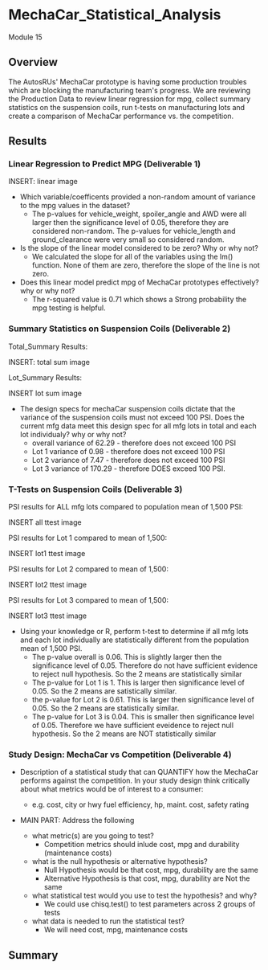 # MechaCar_Statistical_Analysis
Module 15

## Overview
The AutosRUs' MechaCar prototype is having some production troubles which are blocking the manufacturing team's progress.  We are reviewing the Production Data to review linear regression for mpg, collect summary statistics on the suspension coils, run t-tests on manufacturing lots and create a comparison of MechaCar performance vs. the competition.

## Results
### Linear Regression to Predict MPG (Deliverable 1)

INSERT: linear image

- Which variable/coefficents provided a non-random amount of variance to the mpg values in the dataset?
    - The p-values for vehicle_weight, spoiler_angle and AWD were all larger then the significance level of 0.05, therefore they are considered non-random.  The p-values for vehicle_length and ground_clearance were very small so considered random.
- Is the slope of the linear model considered to be zero? Why or why not?  
    - We calculated the slope for all of the variables using the lm() function.  None of them are zero, therefore the slope of the line is not zero.
- Does this linear model predict mpg of MechaCar prototypes effectively? why or why not?
    - The r-squared value is 0.71 which shows a Strong probability the mpg testing is helpful.

### Summary Statistics on Suspension Coils (Deliverable 2)

Total_Summary Results:

INSERT: total sum image

Lot_Summary Results:

INSERT lot sum image

- The design specs for mechaCar suspension coils dictate that the variance of the suspension coils must not exceed 100 PSI.  Does the current mfg data meet this design spec for all mfg lots in total and each lot individualy? why or why not?
    - overall variance of 62.29 - therefore does not exceed 100 PSI
    - Lot 1 variance of 0.98 - therefore does not exceed 100 PSI
    - Lot 2 variance of 7.47 - therefore does not exceed 100 PSI
    - Lot 3 variance of 170.29 - therefore DOES exceed 100 PSI.

### T-Tests on Suspension Coils (Deliverable 3)

PSI results for ALL mfg lots compared to population mean of 1,500 PSI:

INSERT all ttest image

PSI results for Lot 1 compared to mean of 1,500:

INSERT lot1 ttest image

PSI results for Lot 2 compared to mean of 1,500:

INSERT lot2 ttest image

PSI results for Lot 3 compared to mean of 1,500:

INSERT lot3 ttest image

- Using your knowledge or R, perform t-test to determine if all mfg lots and each lot individually are statistically different from the population mean of 1,500 PSI.
    - The p-value overall is 0.06.  This is slightly larger then the significance level of 0.05. Therefore do not have sufficient evidence to reject null hypothesis.  So the 2 means are statistically similar
    - The p-value for Lot 1 is 1.  This is larger then significance level of 0.05.  So the 2 means are satistically similar.
    - the p-value for Lot 2 is 0.61.  This is larger then significance level of 0.05.  So the 2 means are statistically similar.
    - The p-value for Lot 3 is 0.04. This is smaller then significance level of 0.05.  Therefore we have sufficient eveidence to reject null hypothesis.  So the 2 means are NOT statistically similar

### Study Design: MechaCar vs Competition (Deliverable 4)
- Description of a statistical study that can QUANTIFY how the MechaCar performs against the competition. In your study design think critically about what metrics would be of interest to a consumer:
    - e.g. cost, city or hwy fuel efficiency, hp, maint. cost, safety rating

- MAIN PART:  Address the following
    - what metric(s) are you going to test?
        - Competition metrics should inlude cost, mpg and durability (maintenance costs)
    - what is the null hypothesis or alternative hypothesis?
        - Null Hypothesis would be that cost, mpg, durability are the same
        - Alternative Hypothesis is that cost, mpg, durability are Not the same
    - what statistical test would you use to test the hypothesis? and why?
        - We could use chisq.test() to test parameters across 2 groups of tests
    - what data is needed to run the statistical test?
        - We will need cost, mpg, maintenance costs

## Summary
